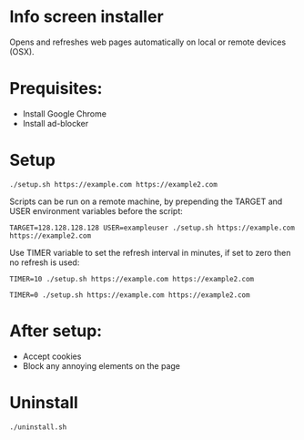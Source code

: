 # Info screen installer
Opens and refreshes web pages automatically on local or remote devices (OSX).

# Prequisites:
* Install Google Chrome
* Install ad-blocker

# Setup
`./setup.sh https://example.com https://example2.com`

Scripts can be run on a remote machine, by prepending the TARGET and USER environment variables before the script:

`TARGET=128.128.128.128 USER=exampleuser ./setup.sh https://example.com https://example2.com`

Use TIMER variable to set the refresh interval in minutes, if set to zero then no refresh is used:

`TIMER=10 ./setup.sh https://example.com https://example2.com`

`TIMER=0 ./setup.sh https://example.com https://example2.com`

# After setup:
* Accept cookies
* Block any annoying elements on the page

# Uninstall

`./uninstall.sh`
